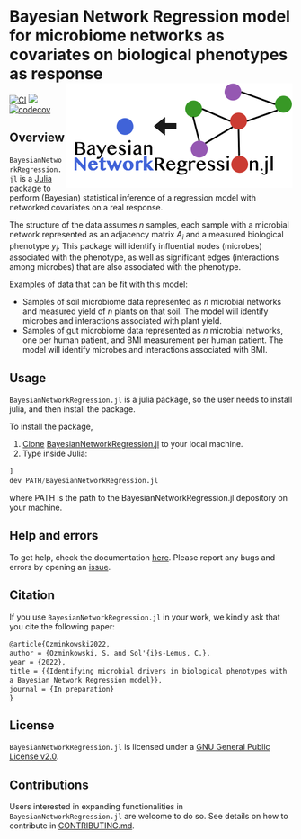 # Bayesian Network Regression model for microbiome networks as covariates on biological phenotypes as response <picture> <source media="(prefers-color-scheme: dark)" srcset="docs/src/logo-dark_text.png"><img alt="bayesiannetworkregression logo" src="docs/src/logo_text.png" align=right></picture>

[![CI](https://github.com/samozm/BayesianNetworkRegression.jl/actions/workflows/CI.yml/badge.svg)](https://github.com/samozm/BayesianNetworkRegression.jl/actions/workflows/CI.yml)
[![](https://img.shields.io/badge/docs-dev-blue.svg)](https://solislemuslab.github.io/BayesianNetworkRegression.jl/dev)
[![codecov](https://codecov.io/gh/samozm/BayesianNetworkRegression.jl/branch/main/graph/badge.svg?token=BVZGYMWV1D)](https://codecov.io/gh/samozm/BayesianNetworkRegression.jl)



## Overview

`BayesianNetworkRegression.jl` is a [Julia](http://julialang.org/) package to perform (Bayesian) statistical inference of a regression model with networked covariates on a real response. 

The structure of the data assumes $n$ samples, each sample with a microbial network represented as an adjacency matrix $A_i$ and a measured biological phenotype $y_i$. This package will identify influential nodes (microbes) associated with the phenotype, as well as significant edges (interactions among microbes) that are also associated with the phenotype.

Examples of data that can be fit with this model:
- Samples of soil microbiome data represented as $n$ microbial networks and measured yield of $n$ plants on that soil. The model will identify microbes and interactions associated with plant yield.
- Samples of gut microbiome data represented as $n$ microbial networks, one per human patient, and BMI measurement per human patient. The model will identify microbes and interactions associated with BMI.

## Usage

`BayesianNetworkRegression.jl` is a julia package, so the user needs to install julia, and then install the package.

To install the package, 
1. [Clone](https://docs.github.com/en/repositories/creating-and-managing-repositories/cloning-a-repository) [BayesianNetworkRegression.jl](https://github.com/samozm/BayesianNetworkRegression.jl) to your local machine.
2. Type inside Julia:
```julia
]
dev PATH/BayesianNetworkRegression.jl
```
where PATH is the path to the BayesianNetworkRegression.jl depository on your machine.

## Help and errors

To get help, check the documentation [here](https://solislemuslab.github.io/BayesianNetworkRegression.jl/dev). Please report any bugs and errors by opening an
[issue](https://github.com/samozm/BayesianNetworkRegression.jl/issues/new).

## Citation

If you use `BayesianNetworkRegression.jl` in your work, we kindly ask that you cite the following paper: 
```
@article{Ozminkowski2022,
author = {Ozminkowski, S. and Sol'{i}s-Lemus, C.},
year = {2022},
title = {{Identifying microbial drivers in biological phenotypes with a Bayesian Network Regression model}},
journal = {In preparation}
}
```

## License

`BayesianNetworkRegression.jl` is licensed under a
[GNU General Public License v2.0](https://github.com/samozm/BayesianNetworkRegression.jl/blob/main/LICENSE).

## Contributions

Users interested in expanding functionalities in `BayesianNetworkRegression.jl` are welcome to do so. See details on how to contribute in [CONTRIBUTING.md](https://github.com/samozm/BayesianNetworkRegression.jl/blob/main/CONTRIBUTING.md).